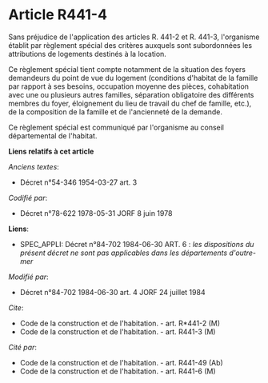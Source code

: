 # Article R441-4

Sans préjudice de l'application des articles R. 441-2 et R. 441-3, l'organisme établit par règlement spécial des critères
auxquels sont subordonnées les attributions de logements destinés à la location.

Ce règlement spécial tient compte notamment de la situation des foyers demandeurs du point de vue du logement (conditions
d'habitat de la famille par rapport à ses besoins, occupation moyenne des pièces, cohabitation avec une ou plusieurs autres
familles, séparation obligatoire des différents membres du foyer, éloignement du lieu de travail du chef de famille, etc.),
de la composition de la famille et de l'ancienneté de la demande.

Ce règlement spécial est communiqué par l'organisme au conseil départemental de l'habitat.

**Liens relatifs à cet article**

_Anciens textes_:

  - Décret n°54-346 1954-03-27 art. 3

_Codifié par_:

  - Décret n°78-622 1978-05-31 JORF 8 juin 1978

**Liens**:

  - SPEC_APPLI: Décret n°84-702 1984-06-30 ART. 6 : *les dispositions du présent décret ne sont pas applicables dans les départements d'outre-mer*

_Modifié par_:

  - Décret n°84-702 1984-06-30 art. 4 JORF 24 juillet 1984

_Cite_:

  - Code de la construction et de l'habitation. - art. R*441-2 (M)
  - Code de la construction et de l'habitation. - art. R441-3 (M)

_Cité par_:

  - Code de la construction et de l'habitation. - art. R441-49 (Ab)
  - Code de la construction et de l'habitation. - art. R441-6 (M)
